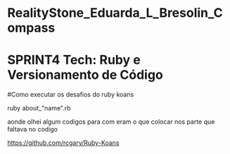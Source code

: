 # RealityStone_Eduarda_L_Bresolin_Compass

# SPRINT4   Tech: Ruby e Versionamento de Código


#Como executar os desafios do ruby koans

ruby about_"name".rb

aonde olhei algum codigos para com eram o que colocar nos parte que faltava no codigo 

https://github.com/rcgary/Ruby-Koans
